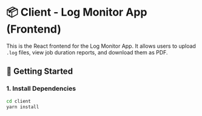 # 📦 Client - Log Monitor App (Frontend)

This is the React frontend for the Log Monitor App. It allows users to upload `.log` files, view job duration reports, and download them as PDF.

## 🚀 Getting Started

### 1. Install Dependencies

```bash
cd client
yarn install
